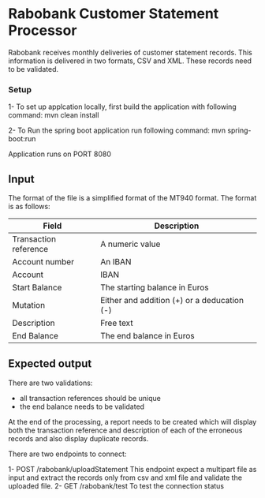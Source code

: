 # Rabobank Customer Statement Processor
Rabobank receives monthly deliveries of customer statement records. This information is delivered in two formats, CSV and XML. These records need to be validated.
 
### Setup
1- To set up applcation locally, first build the application with following command:
mvn clean install

2- To Run the spring boot application run following command:
mvn spring-boot:run
 
Application runs on PORT 8080

## Input
The format of the file is a simplified format of the MT940 format. The format is as follows:

Field  |Description
----|----
Transaction reference  | A numeric value
Account number   | An IBAN 
Account | IBAN 
Start Balance | The starting balance in Euros 
Mutation | Either and addition (+) or a deducation (-) 
Description | Free text 
End Balance | The end balance in Euros 

## Expected output
There are two validations:
* all transaction references should be unique
* the end balance needs to be validated

At the end of the processing, a report needs to be created which will display both the transaction reference and description of each of the erroneous records and also display 
duplicate records.

There are two endpoints to connect:

1- POST /rabobank/uploadStatement
This endpoint expect a multipart file as input and extract the records only from csv and xml file and validate the uploaded file.
2- GET /rabobank/test
To test the connection status